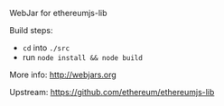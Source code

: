 WebJar for ethereumjs-lib

Build steps:

 - `cd` into `./src`
 - run `node install && node build`


More info: http://webjars.org

Upstream: https://github.com/ethereum/ethereumjs-lib
